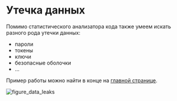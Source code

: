 # Утечка данных

Помимо статистического анализатора кода также умеем искать разного рода утечки данных:

- пароли
- токены
- ключи
- безопасные оболочки
- ...

Пример работы можно найти в конце на [главной странице](https://docs.jethub.pro/#_3).

![figure_data_leaks](../assets/figure_data_leaks.jpeg)